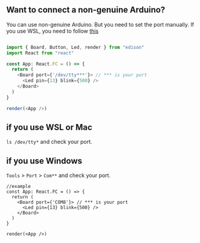 ## Want to connect a non-genuine Arduino?
You can use non-genuine Arduino. But you need to set the port manually.
If you use WSL, you need to follow [this](/docs/Getting%20Started/How%20to%20WSL.md)

```ts title="index.tsx"

import { Board, Button, Led, render } from "edison"
import React from "react"

const App: React.FC = () => {
  return (
    <Board port={'/dev/tty***'}> // *** is your port
      <Led pin={13} blink={500} />
    </Board>
  )
}

render(<App />)
```

## if you use WSL or Mac
`ls /dev/tty*` and check your port.

## if you use Windows

`Tools` > `Port` > `Com**` and check your port.

```tsx title="index.tsx"
//example
const App: React.FC = () => {
  return (
    <Board port={'COM8'}> // *** is your port
      <Led pin={13} blink={500} />
    </Board>
  )
}

render(<App />)
```